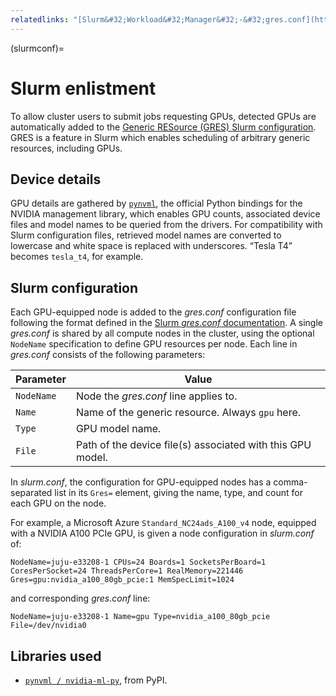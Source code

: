 ```yaml
---
relatedlinks: "[Slurm&#32;Workload&#32;Manager&#32;-&#32;gres.conf](https://slurm.schedmd.com/gres.conf.html)"
---
```


(slurmconf)=
# Slurm enlistment

To allow cluster users to submit jobs requesting GPUs, detected GPUs are automatically added to the [Generic RESource (GRES) Slurm configuration](https://slurm.schedmd.com/gres.html). GRES is a feature in Slurm which enables scheduling of arbitrary generic resources, including GPUs.

## Device details

GPU details are gathered by [`pynvml`](https://pypi.org/project/nvidia-ml-py/), the official Python bindings for the NVIDIA management library, which enables GPU counts, associated device files and model names to be queried from the drivers. For compatibility with Slurm configuration files, retrieved model names are converted to lowercase and white space is replaced with underscores. “Tesla T4” becomes `tesla_t4`, for example.

## Slurm configuration

Each GPU-equipped node is added to the _gres.conf_ configuration file following the format defined in the [Slurm _gres.conf_ documentation](https://slurm.schedmd.com/gres.conf.html). A single _gres.conf_ is shared by all compute nodes in the cluster, using the optional `NodeName` specification to define GPU resources per node. Each line in _gres.conf_ consists of the following parameters:

| Parameter  | Value                                                      |
| ---------- | ---------------------------------------------------------- |
| `NodeName` | Node the _gres.conf_ line applies to.                      |
| `Name`     | Name of the generic resource. Always `gpu` here.           |
| `Type`     | GPU model name.                                            |
| `File`     | Path of the device file(s) associated with this GPU model. |

In _slurm.conf_, the configuration for GPU-equipped nodes has a comma-separated list in its `Gres=` element, giving the name, type, and count for each GPU on the node.

For example, a Microsoft Azure `Standard_NC24ads_A100_v4` node, equipped with a NVIDIA A100 PCIe GPU, is given a node configuration in _slurm.conf_ of:

```
NodeName=juju-e33208-1 CPUs=24 Boards=1 SocketsPerBoard=1 CoresPerSocket=24 ThreadsPerCore=1 RealMemory=221446 Gres=gpu:nvidia_a100_80gb_pcie:1 MemSpecLimit=1024
```

and corresponding _gres.conf_ line:

```
NodeName=juju-e33208-1 Name=gpu Type=nvidia_a100_80gb_pcie File=/dev/nvidia0
```

## Libraries used

- [`pynvml / nvidia-ml-py`](https://pypi.org/project/nvidia-ml-py/), from PyPI.

